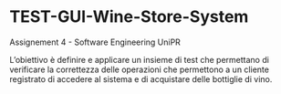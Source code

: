 # TEST-GUI-Wine-Store-System

Assignement 4 - Software Engineering UniPR

L’obiettivo è definire e applicare un insieme di test che permettano di verificare la correttezza delle operazioni che permettono a un cliente registrato di accedere al sistema e di acquistare delle bottiglie di vino.
